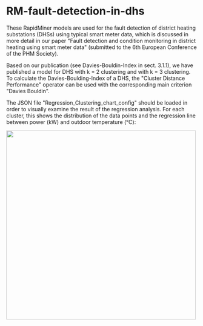 # RM-fault-detection-in-dhs

These RapidMiner models are used for the fault detection of district heating substations (DHSs) using typical smart meter data, which is discussed in more detail in our paper "Fault detection and condition monitoring in district heating using smart meter data" (submitted to the 6th European Conference of the PHM Society).

Based on our publication (see Davies-Bouldin-Index in sect. 3.1.1), we have published a model for DHS with k = 2 clustering and with k = 3 clustering. To calculate the Davies-Boulding-Index of a DHS, the "Cluster Distance Performance" operator can be used with the corresponding main criterion "Davies Bouldin".

The JSON file "Regression_Clustering_chart_config" should be loaded in order to visually examine the result of the regression analysis. For each cluster, this shows the distribution of the data points and the regression line between power (kW) and outdoor temperature (°C):

<img src="https://user-images.githubusercontent.com/81910313/114170197-db348980-9932-11eb-95be-eeeb07d54f59.png" width="500">
